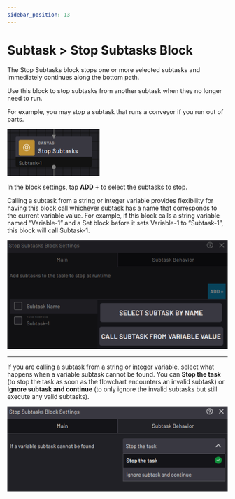 ```yaml
---
sidebar_position: 13
---
```


# Subtask \> Stop Subtasks Block

The Stop Subtasks block stops one or more selected subtasks and immediately continues along the bottom path.

Use this block to stop subtasks from another subtask when they no longer need to run.

For example, you may stop a subtask that runs a conveyor if you run out of parts.

![](../Images/TaskCanvasBlockGlossary/Canvas-StopSubtasks-Block.png)

In the block settings, tap **ADD +** to select the subtasks to stop.

Calling a subtask from a string or integer variable provides flexibility for having this block call whichever subtask has a name that corresponds to the current variable value. For example, if this block calls a string variable named “Variable-1” and a Set block before it sets Variable-1 to “Subtask-1”, this block will call Subtask-1.

![](../Images/TaskCanvasBlockGlossary/Canvas-StopSubtasks-Settings-Main-Add.png)

---

If you are calling a subtask from a string or integer variable, select what happens when a variable subtask cannot be found. You can **Stop the task** \(to stop the task as soon as the flowchart encounters an invalid subtask\) or **Ignore subtask and continue** \(to only ignore the invalid subtasks but still execute any valid subtasks\).

![](../Images/TaskCanvasBlockGlossary/Canvas-StopSubtasks-Settings-SubtaskBehavior.png)

